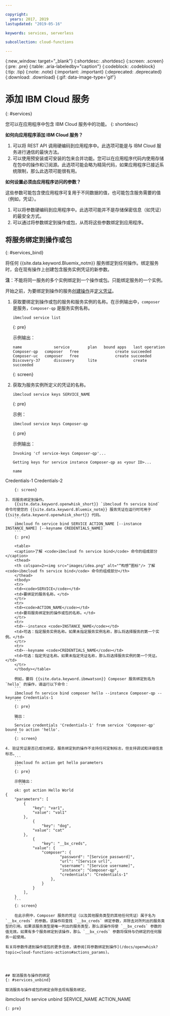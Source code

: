 ```yaml
---

copyright:
  years: 2017, 2019
lastupdated: "2019-05-16"

keywords: services, serverless

subcollection: cloud-functions

---
```


{:new_window: target="_blank"}
{:shortdesc: .shortdesc}
{:screen: .screen}
{:pre: .pre}
{:table: .aria-labeledby="caption"}
{:codeblock: .codeblock}
{:tip: .tip}
{:note: .note}
{:important: .important}
{:deprecated: .deprecated}
{:download: .download}
{:gif: data-image-type='gif'}


# 添加 IBM Cloud 服务
{: #services}

您可以在应用程序中包含 IBM Cloud 服务中的功能。
{: shortdesc}

**如何向应用程序添加 IBM Cloud 服务？**

1. 可以将 REST API 调用硬编码到应用程序中。此选项可能是与 IBM Cloud 服务进行通信的最快方法。
2. 可以使用预安装或可安装的包来合并功能。您可以在应用程序代码内使用存储在包中的操作和订阅源。此选项可能会略为精简代码，如果应用程序已接近系统限制，那么此选项可能很有用。


**如何设置必须由应用程序访问的参数？**

这些参数可能包含使应用程序可复用于不同数据的值，也可能包含服务需要的值（例如，凭证）。 
1. 可以将参数硬编码到应用程序中。此选项可能并不是存储保密信息（如凭证）的最安全方式。
2. 可以通过将参数绑定到操作或包，从而将这些参数绑定到应用程序。


## 将服务绑定到操作或包
{: #services_bind}

将任何 {{site.data.keyword.Bluemix_notm}} 服务绑定到任何操作。绑定服务时，会在现有操作上创建包含服务实例凭证的新参数。

**注**：不能将同一服务的多个实例绑定到一个操作或包。只能绑定服务的一个实例。 

开始之前，为要绑定到操作的服务[创建操作](/docs/openwhisk?topic=cloud-functions-actions)并[定义凭证](/docs/resources?topic=resources-externalapp#externalapp)。

1. 获取要绑定到操作或包的服务和服务实例的名称。在示例输出中，`composer` 是服务，`Composer-qp` 是服务实例名称。
    ```
    ibmcloud service list
    ```
    {: pre}

    示例输出：
      ```
    name              service        plan   bound apps   last operation
    Composer-qp   composer   free                create succeeded
    Composer-uc   composer   free                create succeeded
    Discovery-37      discovery      lite                create succeeded
    ```
    {: screen}

2. 获取为服务实例所定义的凭证的名称。

    ```
    ibmcloud service keys SERVICE_NAME
    ```
    {: pre}

    示例：
    ```
    ibmcloud service keys Composer-qp
    ```
    {: pre}

    示例输出：
      ```
    Invoking 'cf service-keys Composer-qp'...

    Getting keys for service instance Composer-qp as <your ID>...

    name
Credentials-1
Credentials-2
```
    {: screen}

3. 将服务绑定到操作。
    {{site.data.keyword.openwhisk_short}} `ibmcloud fn service bind` 命令可使您的 {{site.data.keyword.Bluemix_notm}} 服务凭证在运行时可用于 {{site.data.keyword.openwhisk_short}} 代码。
    ```
    ibmcloud fn service bind SERVICE ACTION_NAME [--instance INSTANCE_NAME] [--keyname CREDENTIALS_NAME]
    ```
    {: pre}

    <table>
    <caption>了解 <code>ibmcloud fn service bind</code> 命令的组成部分</caption>
    <thead>
    <th colspan=2><img src="images/idea.png" alt="“构想”图标"/> 了解 <code>ibmcloud fn service bind</code> 命令的组成部分</th>
    </thead>
    <tbody>
    <tr>
    <td><code>SERVICE</code></td>
    <td>要绑定的服务名称。</td>
    </tr>
    <tr>
    <td><code>ACTION_NAME</code></td>
    <td>要将服务绑定到的操作或包的名称。</td>
    </tr>
    <tr>
    <td>--instance <code>INSTANCE_NAME</code></td>
    <td>可选：指定服务实例名称。如果未指定服务实例名称，那么将选择服务的第一个实例。</td>
    </tr>
    <tr>
    <td>--keyname <code>CREDENTIALS_NAME</code></td>
    <td>可选：指定凭证名称。如果未指定凭证名称，那么将选择服务实例的第一个凭证。</td>
    </tr>
    </tbody></table>

    例如，要将 {{site.data.keyword.ibmwatson}} Composer 服务绑定到名为 `hello` 的操作，请运行以下命令：
    ```
    ibmcloud fn service bind composer hello --instance Composer-qp --keyname Credentials-1
    ```
    {: pre}

    输出：
    ```
    Service credentials 'Credentials-1' from service 'Composer-qp' bound to action 'hello'.
    ```
    {: screen}

4. 验证凭证是否已成功绑定。服务绑定到的操作不支持任何定制标志，但支持调试和详细信息标志。
    ```
    ibmcloud fn action get hello parameters
    ```
    {: pre}

    示例输出：
      ```
    ok: got action Hello World
{
    "parameters": [
        {
            "key": "var1",
            "value": "val1"
        },
            {
                "key": "dog",
            "value": "cat"
        },
            {
                "key": "__bx_creds",
            "value": {
                "composer": {
                        "password": "[Service password]",
                        "url": "[Service url]",
                        "username": "[Service username]",
                        "instance": "Composer-qp",
                        "credentials": "Credentials-1"
                    },
                }
            }
        ],
    }
    ```
    {: screen}

    在此示例中，Composer 服务的凭证（以及其他服务类型的其他任何凭证）属于名为 `__bx_creds` 的参数。该操作将查找 `__bx_creds` 绑定参数，并除去对所列出的服务类型的引用。如果该服务类型是唯一列出的服务类型，那么该操作将使 `__bx_creds` 参数的值无效。如果有多个服务绑定到该操作，那么 `__bx_creds` 参数将保持与仍绑定的任何服务一起使用。

有关将参数传递到操作或包的更多信息，请参阅[将参数绑定到操作](/docs/openwhisk?topic=cloud-functions-actions#actions_params)。




## 取消服务与操作的绑定
{: #services_unbind}

取消服务与操作或包的绑定会除去现有服务绑定。

```
ibmcloud fn service unbind SERVICE_NAME ACTION_NAME
```
{: pre}
